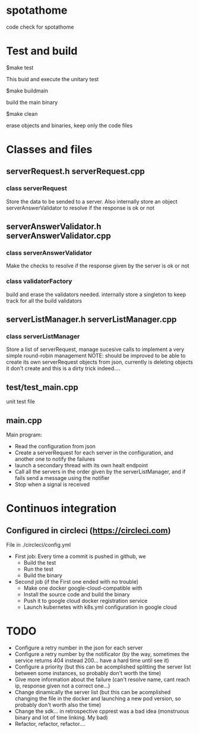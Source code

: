 # spotathome
code check for spotathome
# Test and build
$make test

This buid and execute the unitary test

$make buildmain

build the main binary

$make clean

erase objects and binaries, keep only the code files

# Classes and files

## serverRequest.h serverRequest.cpp
### class serverRequest
Store the data to be sended to a server. Also internally store an object serverAnswerValidator to resolve if the response is ok or not

## serverAnswerValidator.h serverAnswerValidator.cpp
### class serverAnswerValidator
Make the checks to resolve if the response given by the server is ok or not
### class validatorFactory
build and erase the validators needed. internally store a singleton to keep track for all the build validators

## serverListManager.h serverListManager.cpp
### class serverListManager
Store a list of serverRequest, manage sucesive calls to implement a very simple round-robin management
NOTE: should be improved to be able to create its own serverRequest objects from json, currently is deleting objects it don't create and this is a dirty trick indeed....

## test/test_main.cpp
unit test file

## main.cpp
Main program:

- Read the configuration from json
- Create a serverRequest for each server in the configuration, and another one to notify the failures
- launch a secondary thread with its own healt endpoint
- Call all the servers in the order given by the serverListManager, and if fails send a message using the notifier
- Stop when a signal is received

# Continuos integration
## Configured in circleci (https://circleci.com) 
File in ./circleci/config.yml

- First job: Every time a commit is pushed in github, we
  - Build the test
  - Run the test
  - Build the binary
- Second job (if the First one ended with no trouble)
  - Make one docker google-cloud-compatible with
  - Install the source code and build the binary 
  - Push it to google cloud docker registration service
  - Launch kubernetes with k8s.yml configuration in google cloud

# TODO
- Configure a retry number in the json for each server
- Configure a retry number by the notificator (by the way, sometimes the service returns 404 instead 200... have a hard time until see it)
- Configure a priority (but this can be acomplished splitting the server list between some instances, so probably don't worth the time)
- Give more information about the failure (can't resolve name, cant reach ip, response given not a correct one...)
- Change dinamically the server list (but this can be acomplished changing the file in the docker and launching a new pod version, so probably don't worth also the time)
- Change the sdk... in retrospective cpprest was a bad idea (monstruous binary and lot of time linking. My bad)
- Refactor, refactor, refactor....








